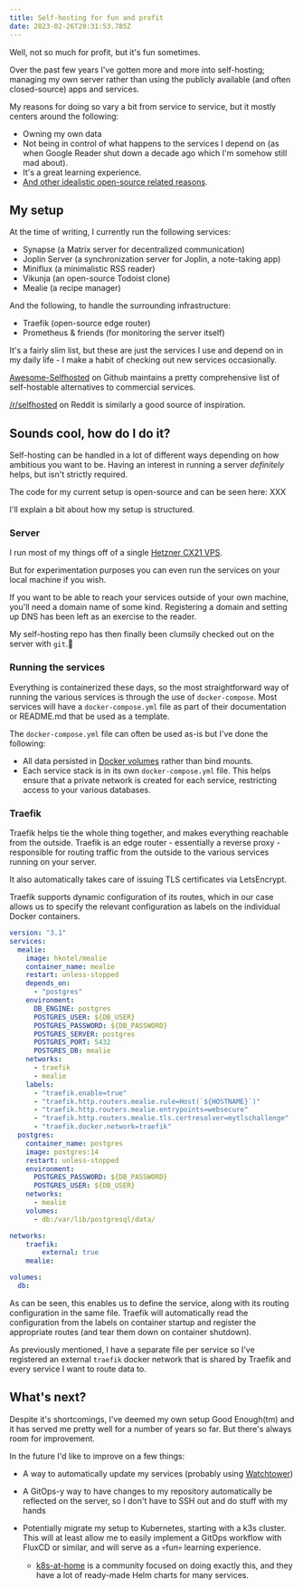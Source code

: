 ```yaml
---
title: Self-hosting for fun and profit
date: 2023-02-26T20:31:53.785Z
---
```

Well, not so much for profit, but it's fun sometimes.

Over the past few years I've gotten more and more into self-hosting; managing my own server rather than using the publicly available (and often closed-source) apps and services.

My reasons for doing so vary a bit from service to service, but it mostly centers around the following:

* Owning my own data
* Not being in control of what happens to the services I depend on (as when Google Reader shut down a decade ago which I'm somehow still mad about).
* It's a great learning experience.
* [And other idealistic open-source related reasons](https://www.gnu.org/philosophy/who-does-that-server-really-serve.html).

## My setup

At the time of writing, I currently run the following services:

* Synapse (a Matrix server for decentralized communication)
* Joplin Server (a synchronization server for Joplin, a note-taking app)
* Miniflux (a minimalistic RSS reader)
* Vikunja (an open-source Todoist clone)
* Mealie (a recipe manager)

And the following, to handle the surrounding infrastructure:

* Traefik (open-source edge router)
* Prometheus & friends (for monitoring the server itself)

It's a fairly slim list, but these are just the services I use and depend on in my daily life - I make a habit of checking out new services occasionally.

[Awesome-Selfhosted](https://github.com/awesome-selfhosted/awesome-selfhosted) on Github maintains a pretty comprehensive list of self-hostable alternatives to commercial services.

[/r/selfhosted](https://www.reddit.com/r/selfhosted/) on Reddit is similarly a good source of inspiration.

## Sounds cool, how do I do it?

Self-hosting can be handled in a lot of different ways depending on how ambitious you want to be. Having an interest in running a server *definitely* helps, but isn't strictly required.

The code for my current setup is open-source and can be seen here: XXX

I'll explain a bit about how my setup is structured.

### Server

I run most of my things off of a single [Hetzner CX21 VPS](https://www.hetzner.com/cloud). 

But for experimentation purposes you can even run the services on your local machine if you wish.

If you want to be able to reach your services outside of your own machine, you'll need a domain name of some kind. Registering a domain and setting up DNS has been left as an exercise to the reader.

My self-hosting repo has then finally been clumsily checked out on the server with `git`.🤠

### Running the services

Everything is containerized these days, so the most straightforward way of running the various services is through the use of `docker-compose`. Most services will have a `docker-compose.yml` file as part of their documentation or README.md that be used as a template.

The `docker-compose.yml` file can often be used as-is but I've done the following:

* All data persisted in [Docker volumes](https://docs.docker.com/storage/volumes/) rather than bind mounts.
* Each service stack is in its own `docker-compose.yml` file. This helps ensure that a private network is created for each service, restricting access to your various databases.

### Traefik

Traefik helps tie the whole thing together, and makes everything reachable from the outside. Traefik is an edge router - essentially a reverse proxy - responsible for routing traffic from the outside to the various services running on your server.

It also automatically takes care of issuing TLS certificates via LetsEncrypt.

Traefik supports dynamic configuration of its routes, which in our case allows us to specify the relevant configuration as labels on the individual Docker containers. 

```yaml
version: "3.1"
services:
  mealie:
    image: hkotel/mealie
    container_name: mealie
    restart: unless-stopped
    depends_on:
      - "postgres"
    environment:
      DB_ENGINE: postgres
      POSTGRES_USER: ${DB_USER}
      POSTGRES_PASSWORD: ${DB_PASSWORD}
      POSTGRES_SERVER: postgres
      POSTGRES_PORT: 5432
      POSTGRES_DB: mealie
    networks:
      - traefik
      - mealie
    labels:
      - "traefik.enable=true"
      - "traefik.http.routers.mealie.rule=Host(`${HOSTNAME}`)"
      - "traefik.http.routers.mealie.entrypoints=websecure"
      - "traefik.http.routers.mealie.tls.certresolver=mytlschallenge"
      - "traefik.docker.network=traefik"
  postgres:
    container_name: postgres
    image: postgres:14
    restart: unless-stopped
    environment:
      POSTGRES_PASSWORD: ${DB_PASSWORD}
      POSTGRES_USER: ${DB_USER}
    networks:
      - mealie
    volumes:
      - db:/var/lib/postgresql/data/

networks:
    traefik:
        external: true
    mealie:

volumes:
  db:
```

As can be seen, this enables us to define the service, along with its routing configuration in the same file. Traefik will automatically read the configuration from the labels on container startup and register the appropriate routes (and tear them down on container shutdown).

As previously mentioned, I have a separate file per service so I've registered an external `traefik` docker network that is shared by Traefik and every service I want to route data to.

## What's next?

Despite it's shortcomings, I've deemed my own setup Good Enough(tm) and it has served me pretty well for a number of years so far. But there's always room for improvement.

In the future I'd like to improve on a few things:

* A way to automatically update my services (probably using [Watchtower](https://containrrr.dev/watchtower/))
* A GitOps-y way to have changes to my repository automatically be reflected on the server, so I don't have to SSH out and do stuff with my hands
* Potentially migrate my setup to Kubernetes, starting with a k3s cluster. This will at least allow me to easily implement a GitOps workflow with FluxCD or similar, and will serve as a 💀fun💀 learning experience.

  * [k8s-at-home](https://k8s-at-home.com/) is a community focused on doing exactly this, and they have a lot of ready-made Helm charts for many services.